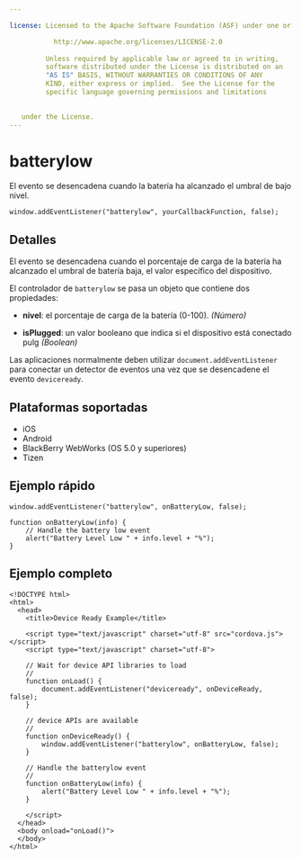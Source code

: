 ```yaml
---

license: Licensed to the Apache Software Foundation (ASF) under one or more contributor license agreements. See the NOTICE file distributed with this work for additional information regarding copyright ownership. The ASF licenses this file to you under the Apache License, Version 2.0 (the "License"); you may not use this file except in compliance with the License. You may obtain a copy of the License at

           http://www.apache.org/licenses/LICENSE-2.0
    
         Unless required by applicable law or agreed to in writing,
         software distributed under the License is distributed on an
         "AS IS" BASIS, WITHOUT WARRANTIES OR CONDITIONS OF ANY
         KIND, either express or implied.  See the License for the
         specific language governing permissions and limitations
    

   under the License.
---
```


# batterylow

El evento se desencadena cuando la batería ha alcanzado el umbral de bajo nivel.

    window.addEventListener("batterylow", yourCallbackFunction, false);
    

## Detalles

El evento se desencadena cuando el porcentaje de carga de la batería ha alcanzado el umbral de batería baja, el valor específico del dispositivo.

El controlador de `batterylow` se pasa un objeto que contiene dos propiedades:

*   **nivel**: el porcentaje de carga de la batería (0-100). *(Número)*

*   **isPlugged**: un valor booleano que indica si el dispositivo está conectado pulg *(Boolean)*

Las aplicaciones normalmente deben utilizar `document.addEventListener` para conectar un detector de eventos una vez que se desencadene el evento `deviceready`.

## Plataformas soportadas

*   iOS
*   Android
*   BlackBerry WebWorks (OS 5.0 y superiores)
*   Tizen

## Ejemplo rápido

    window.addEventListener("batterylow", onBatteryLow, false);
    
    function onBatteryLow(info) {
        // Handle the battery low event
        alert("Battery Level Low " + info.level + "%");
    }
    

## Ejemplo completo

    <!DOCTYPE html>
    <html>
      <head>
        <title>Device Ready Example</title>
    
        <script type="text/javascript" charset="utf-8" src="cordova.js"></script>
        <script type="text/javascript" charset="utf-8">
    
        // Wait for device API libraries to load
        //
        function onLoad() {
            document.addEventListener("deviceready", onDeviceReady, false);
        }
    
        // device APIs are available
        //
        function onDeviceReady() {
            window.addEventListener("batterylow", onBatteryLow, false);
        }
    
        // Handle the batterylow event
        //
        function onBatteryLow(info) {
            alert("Battery Level Low " + info.level + "%");
        }
    
        </script>
      </head>
      <body onload="onLoad()">
      </body>
    </html>